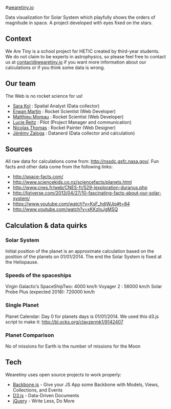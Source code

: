 #[wearetiny.io](http://www.wearetiny.io)

Data visualization for Solar System which playfully shows the orders of magnitude in space. A project developed with eyes fixed on the stars.


## Context
We Are Tiny is a school project for HETIC created by third-year students. We do not claim to be experts in astrophysics, so please feel free to contact us at contact@wearetiny.io if you want more information about our calculations or if you think some data is wrong.


## Our team
The Web is no rocket science for us!
* [Sara Kol](https://twitter.com/sarakxl) : Spatial Analyst (Data collector)
* [Erwan Martin](https://twitter.com/erwamartin) : Rocket Scientist (Web Developer)
* [Matthieu Moreau](https://twitter.com/mattmoro) : Rocket Scientist (Web Developer)
* [Lucie Reitz](https://twitter.com/ReitzLucie) : Pilot (Project Manager and communication)
* [Nicolas Thomas](https://twitter.com/_NicolasTh) : Rocket Painter (Web Designer)
* [Jérémy Zaloga](https://twitter.com/jzaloga) : Datanerd (Data collector and calculation)


## Sources
All raw data for calculations come from: http://nssdc.gsfc.nasa.gov/. Fun facts and other data come from the following links:
* http://space-facts.com/
* http://www.sciencekids.co.nz/sciencefacts/planets.html
* http://www.cnes.fr/web/CNES-fr/529-lexploration-duranus.php
* http://listverse.com/2013/04/27/10-fascinating-facts-about-our-solar-system/
* https://www.youtube.com/watch?v=KsF_hdjWJjo#t=84
* http://www.youtube.com/watch?v=xKKzIoJgMSQ


## Calculation & data quirks

### Solar System
Initial position of the planet is an approximate calculation based on the position of the planets on 01/01/2014. The end the Solar System is fixed at the Heliopause.

### Speeds of the spaceships
Virgin Galactic’s SpaceShipTwo: 4000 km/h
Voyager 2 : 56000 km/h
Solar Probe Plus (expected 2018): 720000 km/h

### Single Planet
Planet Calendar: Day 0 for planets days is 01/01/2014. We used this d3.js script to make it: http://bl.ocks.org/clayzermk1/9142407

### Planet Comparison
No of missions for Earth is the number of missions for the Moon


## Tech
Wearetiny uses open source projects to work properly:

* [Backbone.js](http://backbonejs.org/) - Give your JS App some Backbone with Models, Views, Collections, and Events
* [D3.js](http://d3js.org/) - Data-Driven Documents
* [jQuery](https://jquery.com/) - Write Less, Do More

